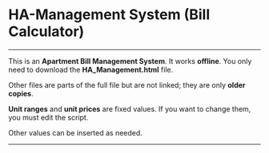 # HA-Management System (Bill Calculator)
---

This is an **Apartment Bill Management System**. It works **offline**. You only need to download the **HA_Management.html** file.  

Other files are parts of the full file but are not linked; they are only **older copies**.  

**Unit ranges** and **unit prices** are fixed values. If you want to change them, you must edit the script.  

Other values can be inserted as needed.

---
